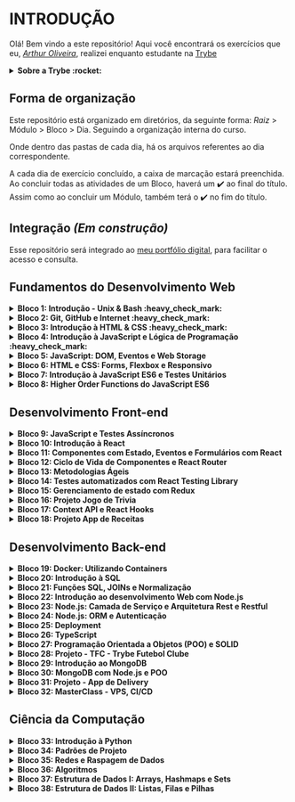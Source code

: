 # INTRODUÇÃO

Olá! Bem vindo a este repositório!
Aqui você encontrará os exercícios que eu, _[Arthur Oliveira](https://www.linkedin.com/in/arthuroliveirasou/)_, realizei enquanto estudante na [Trybe](https://www.betrybe.com/)

<details>
 <summary><strong>Sobre a Trybe :rocket:</strong></summary>
"A Trybe é uma escola do futuro para qualquer pessoa que queira melhorar de vida e construir uma carreira de sucesso em tecnologia, onde a pessoa só paga quando conseguir um bom trabalho."

O programa conta com mais de 1.500 horas de aulas presenciais e online, aborda introdução ao desenvolvimento de software, front-end, back-end, ciência da computação, engenharia de software, metodologias ágeis e habilidades comportamentais.
</details>

## Forma de organização

Este repositório está organizado em diretórios, da seguinte forma: _Raiz_ > Módulo > Bloco > Dia. Seguindo a organização interna do curso.

Onde dentro das pastas de cada dia, há os arquivos referentes ao dia correspondente.

A cada dia de exercício concluído, a caixa de marcação estará preenchida.
Ao concluir todas as atividades de um Bloco, haverá um :heavy_check_mark: ao final do título. Assim como ao concluir um Módulo, também terá o :heavy_check_mark: no fim do título.

## Integração _(Em construção)_
Esse repositório será integrado ao [meu portfólio digital](http://arthuroliveirasou.github.io/), para facilitar o acesso e consulta.

## Fundamentos do Desenvolvimento Web

<details>
 <summary><strong>Bloco 1: Introdução - Unix & Bash :heavy_check_mark:</strong></summary>

- [X] 1.3: _Fundamentos do Desenvolvimento Web_
- [X] 1.3: _Introdução - Unix & Shell_
- [X] 1.3: _Unix & Bash - Parte 1_
- [X] 1.4: _Unix & Bash - Parte 2_
</details>

<details>
 <summary><strong>Bloco 2: Git, GitHub e Internet :heavy_check_mark:</strong></summary>
 
- [X] 2.1: _Git & GitHub - O que é e para que serve?_
- [X] 2.2: _Git & Github - Entendendo os comandos_
- [X] 2.3: _Internet - Entendendo como ela funciona_
</details>

<details>
 <summary><strong>Bloco 3: Introdução à HTML & CSS :heavy_check_mark:</strong></summary>
 
- [X] 3.1: _Introdução - HTML & CSS_
- [X] 3.1: _HTML & CSS - Estruturas de página_
- [X] 3.2: _HTML & CSS - Primeiros passos em CSS_
- [X] 3.3: _HTML & CSS - Seletores e posicionamento_
- [X] 3.4: _HTML Semântico_
- [X] 3.5: _Projeto - Lessons Learned_
</details>

<details>
 <summary><strong>Bloco 4: Introdução à JavaScript e Lógica de Programação :heavy_check_mark:</strong></summary>
 
- [X] 4.1: _Introdução - JavaScript_
- [X] 4.1: _JavaScript - Primeiros passos_
- [X] 4.2: _JavaScript - Array e loop For_
- [X] 4.3: _JavaScript - Lógica de Programação e Algoritmos_
- [X] 4.4: _JavaScript - Objetos e funções_
- [X] 4.5: _Projeto - Playground Functions_
</details>

<details>
 <summary><strong>Bloco 5: JavaScript: DOM, Eventos e Web Storage</strong></summary>
 
- [X] 5.1: _JavaScript - DOM e seletores_
- [ ] 5.2: _JavaScript - Trabalhando com elementos_
- [ ] 5.3: _JavaScript - Eventos_
- [ ] 5.4: _JavaScript - Web Storage_
- [ ] 5.5: _Fundamentos - JavaScript - Projetos_
- [ ] 5.5: _Projeto - Arte com Pixels_
- [ ] 5.6: _Projeto - Lista de tarefas_
- [ ] 5.7: _Projeto - Meme Generator_
- [ ] 5.7: _Projeto - Adivinhe a Cor_
- [ ] 5.7: _Projeto - Carta Misteriosa_
</details>

<details>
 <summary><strong>Bloco 6: HTML e CSS: Forms, Flexbox e Responsivo</strong></summary>
 
- [ ] 6.1: _HTML & CSS - Forms_
- [ ] 6.2: _Bibliotecas JavaScript e Frameworks CSS_
- [ ] 6.3: _Introdução - CSS Flexbox_
- [ ] 6.3: _CSS Flexbox - Parte 1_
- [ ] 6.4: _CSS Flexbox - Parte 2_
- [ ] 6.5: _CSS Responsivo - Mobile First_
- [ ] 6.6: _Projeto - Trybewarts_
</details>

<details>
 <summary><strong>Bloco 7: Introdução à JavaScript ES6 e Testes Unitários</strong></summary>
 
- [ ] 7.1: _JavaScript ES6 - let, const, arrow functions e template literals_
- [ ] 7.2: _JavaScript ES6 - Fluxo de exceção e Objetos_
- [ ] 7.3: _Primeiros passos em Jest_
- [ ] 7.4: _Projeto - JavaScript Testes Unitários_
</details>

<details>
 <summary><strong>Bloco 8: Higher Order Functions do JavaScript ES6</strong></summary>
 
- [ ] 8.1: _JavaScript ES6 - Introdução a Higher Order Functions_
- [ ] 8.2: _JavaScript ES6 - Higher Order Functions - forEach, find, some, every, sort_
- [ ] 8.3: _JavaScript ES6 - Higher Order Functions - map e filter_
- [ ] 8.4: _JavaScript ES6 - Higher Order Functions - reduce_
- [ ] 8.5: _JavaScript ES6 - spread operator, parâmetro rest, destructuring e mais_
- [ ] 8.6: _Projeto - Zoo functions_
</details>


## Desenvolvimento Front-end

<details>
 <summary><strong>Bloco 9: JavaScript e Testes Assíncronos</strong></summary>
 
- [ ] 9.1: _JavaScript Assíncrono e Callbacks_
- [ ] 9.2: _JavaScript Assíncrono - Fetch API e async/await_
- [ ] 9.3: _Jest - Testes Assíncronos_
- [ ] 9.4: _Projeto - Carrinho de Compras_
</details>

<details>
 <summary><strong>Bloco 10: Introdução à React</strong></summary>
 
- [ ] 10.1: _'Hello, world!' no React!_
- [ ] 10.2: _Componentes React_
- [ ] 10.3: _Projeto - Sistema Solar_
</details>

<details>
 <summary><strong>Bloco 11: Componentes com Estado, Eventos e Formulários com React</strong></summary>
 
- [ ] 11.1: _Componentes com estado e eventos_
- [ ] 11.2: _Formulários no React_
- [ ] 11.3: _Projeto - Tryunfo_
</details>

<details>
 <summary><strong>Bloco 12: Ciclo de Vida de Componentes e React Router</strong></summary>
 
- [ ] 12.1: _Ciclo de vida de componentes_
- [ ] 12.2: _React Router_
- [ ] 12.3: _Projeto - TrybeTunes_
</details>

<details>
 <summary><strong>Bloco 13: Metodologias Ágeis</strong></summary>
 
- [ ] 13.1: _Metodologias Ágeis_
- [ ] 13.2: _Projeto - Frontend Online Store_
</details>

<details>
 <summary><strong>Bloco 14: Testes automatizados com React Testing Library</strong></summary>
 
- [ ] 14.1: _RTL - Primeiros passos_
- [ ] 14.2: _RTL - Mocks e Inputs_
- [ ] 14.3: _RTL - Testando React Router_
- [ ] 14.4: _Projeto - Testes em React_
</details>

<details>
 <summary><strong>Bloco 15: Gerenciamento de estado com Redux</strong></summary>
 
- [ ] 15.1: _Introdução ao Redux - O estado global da aplicação_
- [ ] 15.2: _Usando o Redux no React_
- [ ] 15.3: _Usando o Redux no React - Prática_
- [ ] 15.4: _Usando o Redux no React - Actions Assíncronas_
- [ ] 15.5: _Testes em React-Redux_
- [ ] 15.6: _Projeto - Trybe Wallet_
</details>

<details>
 <summary><strong>Bloco 16: Projeto Jogo de Trivia</strong></summary>
 
- [ ] 16.1: _Projeto - Jogo de Trivia_
</details>

<details>
 <summary><strong>Bloco 17: Context API e React Hooks</strong></summary>
 
- [ ] 17.1: _Context API do React_
- [ ] 17.2: _React Hooks - useState e useContext_
- [ ] 17.3: _React Hooks - useEffect e Hooks customizados_
- [ ] 17.4: _Projeto - StarWars Datatable com Context API e Hooks_
</details>

<details>
 <summary><strong>Bloco 18: Projeto App de Receitas</strong></summary>
 
- [ ] 18.1: _Projeto - App de Receitas_
</details>

## Desenvolvimento Back-end

<details>
 <summary><strong>Bloco 19: Docker: Utilizando Containers</strong></summary>
 
- [ ] 19.1: _Utilizando Containers - Docker_
- [ ] 19.2: _Manipulação e Criação de Imagens no Docker_
- [ ] 19.3: _Orquestrando Containers com Docker Compose_
- [ ] 19.4: _Projeto - Docker Todo-List_
</details>

<details>
 <summary><strong>Bloco 20: Introdução à SQL</strong></summary>
 
- [ ] 20.1: _Banco de dados SQL_
- [ ] 20.2: _Encontrando dados em um banco de dados_
- [ ] 20.3: _Filtrando dados de forma específica_
- [ ] 20.4: _Manipulando tabelas_
- [ ] 20.5: _Projeto - All For One_
</details>

<details>
 <summary><strong>Bloco 21: Funções SQL, JOINs e Normalização</strong></summary>
 
- [ ] 21.1: _Funções mais usadas no SQL_
- [ ] 21.2: _Descomplicando JOINs_
- [ ] 21.3: _Transformando ideias em um modelo de banco de dados_
- [ ] 21.4: _Aula ao vivo + Projeto - One For All_
</details>

<details>
 <summary><strong>Bloco 22: Introdução ao desenvolvimento Web com Node.js</strong></summary>
 
- [ ] 22.1: _Node.js - Um motor JavaScript_
- [ ] 22.2: _Node.js - Fluxo Assíncrono_
- [ ] 22.3: _Mocha, Chai e Sinon - Testes de Back-end com Node.js_
- [ ] 22.4: _Express - HTTP com Node.js_
- [ ] 22.5: _Express - Middlewares_
- [ ] 22.6: _Atividades + Projeto - Talker Manager_
</details>

<details>
 <summary><strong>Bloco 23: Node.js: Camada de Serviço e Arquitetura Rest e Restful</strong></summary>
 
- [ ] 23.1: _Arquitetura de Software - Camada de Model_
- [ ] 23.2: _Arquitetura de Software - Camada de Controller e Service_
- [ ] 23.3: _Arquitetura Web - Rest e Restful_
- [ ] 23.4: _Arquitetura de Software - Testando as Camadas_
- [ ] 23.5: _Projeto - Store Manager_
</details>

<details>
 <summary><strong>Bloco 24: Node.js: ORM e Autenticação</strong></summary>
 
- [ ] 24.1: _Introdução - Node.js: ORM e Autenticação_
- [ ] 24.1: _ORM - Interface da aplicação com o banco de dados_
- [ ] 24.2: _ORM - Associations_
- [ ] 24.3: _JWT - (JSON Web Token)_
- [ ] 24.4: _Testando APIs com Testes de Integração_
- [ ] 24.5: _Projeto - API de Blogs_
</details>

<details>
 <summary><strong>Bloco 25: Deployment</strong></summary>
 
- [ ] 25.1: _Introdução - Deploy_
- [ ] 25.1: _Infraestrutura - Deploy com Heroku_
- [ ] 25.2: _Deploy Docker & Heroku_
- [ ] 25.3: _Projeto - Stranger Things_
</details>

<details>
 <summary><strong>Bloco 26: TypeScript</strong></summary>
 
- [ ] 26.1: _Introdução ao TypeScript_
- [ ] 26.2: _Tipagem Estática e Generics_
- [ ] 26.3: _Express com TypeScript_
- [ ] 26.4: _Projeto - Trybe Smith_
</details>

<details>
 <summary><strong>Bloco 27: Programação Orientada a Objetos (POO) e SOLID</strong></summary>
 
- [ ] 27.1: _Introdução à Orientação a Objetos_
- [ ] 27.2: _Herança e Interfaces_
- [ ] 27.3: _Polimorfismo_
- [ ] 27.4: _SOLID - Introdução e Princípios S, O e D_
- [ ] 27.5: _SOLID - Princípios L e I_
- [ ] 27.6: _Projeto - Trybers and Dragons_
</details>

<details>
 <summary><strong>Bloco 28: Projeto - TFC - Trybe Futebol Clube</strong></summary>
 
- [ ] 28.1: _Projeto - TFC - Trybe Futebol Clube_
</details>

<details>
 <summary><strong>Bloco 29: Introdução ao MongoDB</strong></summary>
 
- [ ] 29.1: _Introdução - NoSQL_
- [ ] 29.1: _MongoDB - Introdução_
- [ ] 29.2: _Filter Operators_
- [ ] 29.3: _Operadores de consulta_
- [ ] 29.4: _Updates Simples_
- [ ] 29.5: _Updates Complexos - Arrays_
- [ ] 29.6: _Projeto - Commerce_
</details>

<details>
 <summary><strong>Bloco 30: MongoDB com Node.js e POO</strong></summary>
 
- [ ] 30.1: _MongoDB e arquitetura MSC_
- [ ] 30.2: _MongoDB e POO_
- [ ] 30.3: _Projeto - Car Shop_
</details>

<details>
 <summary><strong>Bloco 31: Projeto - App de Delivery</strong></summary>
 
- [ ] 31.1: _Projeto - App de Delivery_
</details>

<details>
 <summary><strong>Bloco 32: MasterClass - VPS, CI/CD</strong></summary>
 
- [ ] 32.1: _Dia 1 - VPS_
- [ ] 32.2: _Dia 2_
</details>

## Ciência da Computação

<details>
 <summary><strong>Bloco 33: Introdução à Python</strong></summary>
 
- [ ] 33.1: _Introdução - Ciência da Computação_
- [ ] 33.1: _Aprendendo Python_
- [ ] 33.2: _Entrada e Saída de Dados_
- [ ] 33.3: _Testes_
- [ ] 33.4: _Projeto - Job Insights_
</details>

<details>
 <summary><strong>Bloco 34: Padrões de Projeto</strong></summary>
 
- [ ] 34.1: _P.O.O em Python_
- [ ] 34.2: _Padrões - Iterator, Adapter, Strategy_
- [ ] 34.3: _Padrões - Decorator, Observer, Factory_
- [ ] 34.4: _Projeto - Relatórios de Estoque_
</details>

<details>
 <summary><strong>Bloco 35: Redes e Raspagem de Dados</strong></summary>
 
- [ ] 35.1: _Arquitetura de redes_
- [ ] 35.2: _Redes de computadores, ferramentas e segurança_
- [ ] 35.3: _Raspagem de Dados_
- [ ] 35.4: _Projeto - Tech news_
</details>

<details>
 <summary><strong>Bloco 36: Algoritmos</strong></summary>
 
- [ ] 36.1: _Complexidade de Algoritmos_
- [ ] 36.2: _Recursividade e Estratégias para solução de problemas_
- [ ] 36.3: _Algoritmos de ordenação e busca_
- [ ] 36.4: _Projeto - Algoritmos_
</details>

<details>
 <summary><strong>Bloco 37: Estrutura de Dados I: Arrays, Hashmaps e Sets</strong></summary>
 
- [ ] 37.1: _Arquitetura de Computadores_
- [ ] 37.2: _Arrays_
- [ ] 37.3: _Hashmap e Dict_
- [ ] 37.4: _Set_
- [ ] 37.5: _Projeto - Restaurant Orders_
</details>

<details>
 <summary><strong>Bloco 38: Estrutura de Dados II: Listas, Filas e Pilhas</strong></summary>
 
- [ ] 38.1: _Nó e Listas Encadeadas_
- [ ] 38.2: _Pilhas e Filas_
- [ ] 38.3: _Projeto - TING - Trybe Is Not Google_
</details>
